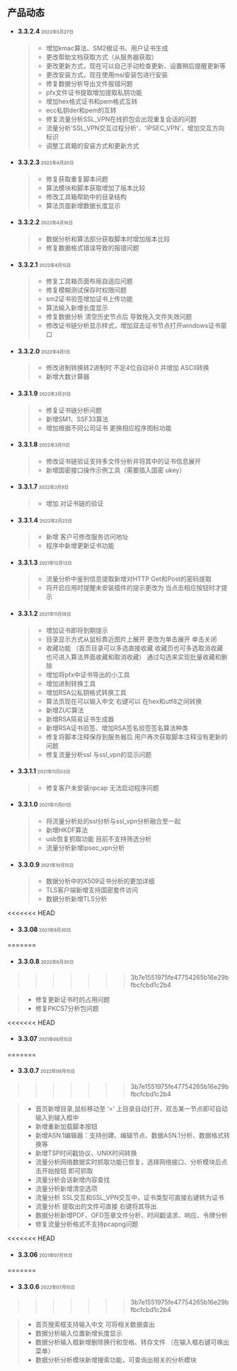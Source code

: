 

## 产品动态

* #### 3.3.2.4    <span style="font-size:70%;color:gray">2022年5月27日</span>

  > * 增加kmac算法、SM2根证书、用户证书生成
  > * 更改帮助文档获取方式（从服务器获取）
  > * 更改更新方式，现在可以自己手动检查更新、设置稍后提醒更新等
  > * 更改安装方式，现在使用msi安装包进行安装
  > * 修复数据分析导出文件报错问题
  > * pfx文件证书提取增加提取私钥功能
  > * 增加hex格式证书和pem格式互转
  > * ecc私钥der和pem的互转
  > * 修复流量分析SSL_VPN在线抓包会出现重复会话的问题
  > * 流量分析'SSL_VPN交互过程分析'、'IPSEC_VPN'，增加交互方向标识
  > * 调整工具箱的安装方式和更新方式

* #### 3.3.2.3   <span style="font-size:70%;color:gray">2022年4月20日</span>

  > * 修复获取重复脚本问题
  > * 算法模块和脚本获取增加了版本比较
  > * 修改工具箱帮助中的目录结构
  > * 算法页面新增数据长度显示

* #### 3.3.2.2   <span style="font-size:70%;color:gray">2022年4月16日</span>

  > * 数据分析和算法部分获取脚本时增加版本比较
  > * 修复数据格式错误导致的报错问题

* #### 3.3.2.1  <span style="font-size:70%;color:gray">2022年4月15日</span>

  > * 修复工具箱页面布局自适应问题
  > * 修复模糊测试保存时权限问题
  > * sm2证书验签增加证书上传功能
  > * 算法输入新增长度显示
  > * 修复数据分析 清空历史节点后 导致拖入文件失效问题
  > * 修改证书链分析显示样式，增加双击证书节点打开windows证书窗口

* #### 3.3.2.0   <span style="font-size:70%;color:gray">2022年4月1日</span>

  > *  修改进制转换转2进制时 不足4位自动补0 并增加 ASCII转换
  > * 新增大数计算器

* #### 3.3.1.9   <span style="font-size:70%;color:gray">2022年3月31日</span>

  > * 修复证书链分析问题
  > * 新增SM1、SSF33算法
  > * 增加根据不同公司证书 更换相应程序图标功能

* #### 3.3.1.8   <span style="font-size:70%;color:gray">2022年3月11日</span>

  > * 修改证书链验证支持多文件分析并将其中的证书信息展开
  > * 新增国密接口操作示例工具（需要插入国密 ukey）

* #### 3.3.1.7   <span style="font-size:70%;color:gray">2022年3月9日</span>

  > * 增加 对证书链的验证

* #### 3.3.1.4   <span style="font-size:70%;color:gray">2022年2月23日</span>

  > * 新增 客户可修改服务访问地址
  > * 程序中新增更新证书功能

* #### 3.3.1.3   <span style="font-size:70%;color:gray">2021年12月13日</span>

  > * 流量分析中鉴别信息提取新增对HTTP Get和Post的密码提取
  > * 将开启应用时提醒未安装插件的提示更改为 当点击相应按钮时才提示

* #### 3.3.1.2   <span style="font-size:70%;color:gray">2021年11月18日</span>

  > * 增加证书即将到期提示 
  > * 目录显示方式从鼠标靠近图片上展开 更改为单击展开 单击关闭
  > * 收藏功能  （首页目录可以多选直接收藏  收藏页也可多选取消收藏 也可进入算法界面收藏和取消收藏） 通过勾选来实现批量收藏和删除
  > * 增加将pfx中证书导出的小工具
  > * 增加进制转换工具
  > * 增加RSA公私钥格式转换工具
  > * 算法页现在可以输入中文 右键可以 在hex和utf8之间转换
  > * 新增ZUC算法
  > * 新增RSA简易证书生成器 
  > * 新增RSA证书验签、增加RSA签名验签签名算法种类
  > * 修复将脚本注释保存到服务器后 用户再次获取脚本注释没有更新的问题
  > * 修复流量分析ssl 与ssl_vpn的显示问题

* #### 3.3.1.1   <span style="font-size:70%;color:gray">2021年11月03日</span>

  > * 修复客户未安装npcap  无法启动程序问题

* #### 3.3.1.0   <span style="font-size:70%;color:gray">2021年11月01日</span>

  > * 将流量分析处的ssl分析与ssl_vpn分析融合至一起
  > * 新增HKDF算法
  > * usb恢复抓取功能 目前不支持筛选分析
  > * 流量分析新增ipsec_vpn分析

* #### 3.3.0.9   <span style="font-size:70%;color:gray">2021年10月15日</span>

  > * 数据分析中的X509证书分析的更加详细
  > * TLS客户端新增支持国密套件访问
  > * 数据分析新增TLS分析

<<<<<<< HEAD
* #### 3.3.08 <span style="font-size:70%;color:gray">2021年9月30日</span>
=======
* #### 3.3.0.8 <span style="font-size:70%;color:gray">2022年9月30日</span>
>>>>>>> 3b7e1551975fe47754265b16e29bfbcfcbd1c2b4

  > * 修复更新证书时的占用问题
  > * 修复PKCS7分析包问题

<<<<<<< HEAD
* #### 3.3.07 <span style="font-size:70%;color:gray">2021年08月15日</span>
=======
* #### 3.3.0.7 <span style="font-size:70%;color:gray">2022年08月15日</span>
>>>>>>> 3b7e1551975fe47754265b16e29bfbcfcbd1c2b4

  > * 首页新增目录,鼠标移动至 ‘>’ 上目录自动打开，双击某一节点即可自动输入到输入框中
  > * 新增重新加载脚本按钮
  > * 新增ASN.1编辑器：支持创建、编辑节点、数据ASN.1分析、数据格式转换等
  > * 新增TSP时间戳协议、UNIX时间转换
  > * 流量分析网络数据实时抓取功能已恢复，选择网络接口、分析模块后点击开始按钮 即可抓取
  > * 流量分析会话新增内容查找
  > * 流量分析新增清空选项
  > * 流量分析 SSL交互和SSL_VPN交互中，证书类型可直接右键转为证书
  > * 流量分析 提取出的文件可直接 右键将其导出
  > * 数据分析新增PDF、OFD签章文件分析、时间戳请求、响应、令牌分析
  > * 修复流量分析格式不支持pcapng问题

<<<<<<< HEAD
* #### 3.3.06 <span style="font-size:70%;color:gray">2021年07月15日</span>
=======
* #### 3.3.0.6 <span style="font-size:70%;color:gray">2022年07月15日</span>
>>>>>>> 3b7e1551975fe47754265b16e29bfbcfcbd1c2b4

  > * 首页搜索框支持输入中文 可将相关数据查出
  > * 数据分析输入位置新增长度显示
  > * 数据分析输入框新增删除换行和空格、转存文件 （在输入框右键可唤出菜单）
  > * 数据分析分析模块新增搜索功能，可查询出相关的分析模块

